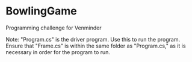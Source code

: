 # BowlingGame
Programming challenge for Venminder

Note: "Program.cs" is the driver program. Use this to run the program. Ensure that "Frame.cs" is within the same folder as "Program.cs," as it is necessary in order for the program to run.
